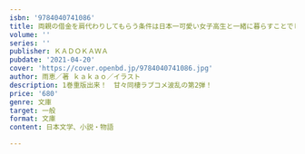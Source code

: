 ```yaml
---
isbn: '9784040741086'
title: 両親の借金を肩代わりしてもらう条件は日本一可愛い女子高生と一緒に暮らすことでした。２
volume: ''
series: ''
publisher: ＫＡＤＯＫＡＷＡ
pubdate: '2021-04-20'
cover: 'https://cover.openbd.jp/9784040741086.jpg'
author: 雨恵／著 ｋａｋａｏ／イラスト
description: 1巻重版出来！　甘々同棲ラブコメ波乱の第2弾！
price: '680'
genre: 文庫
target: 一般
format: 文庫
content: 日本文学、小説・物語

---
```


